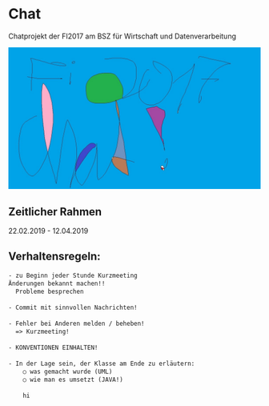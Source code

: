 # Chat
Chatprojekt der FI2017 am BSZ für Wirtschaft und Datenverarbeitung

![logo](logo.jpg)

## Zeitlicher Rahmen
22.02.2019 - 12.04.2019

## Verhaltensregeln:
	- zu Beginn jeder Stunde Kurzmeeting
    Änderungen bekannt machen!!
	  Probleme besprechen
	
	- Commit mit sinnvollen Nachrichten!
  
	- Fehler bei Anderen melden / beheben!
	  => Kurzmeeting!
    
	- KONVENTIONEN EINHALTEN!
	
	- In der Lage sein, der Klasse am Ende zu erläutern:
		○ was gemacht wurde (UML)
		○ wie man es umsetzt (JAVA!)

		hi